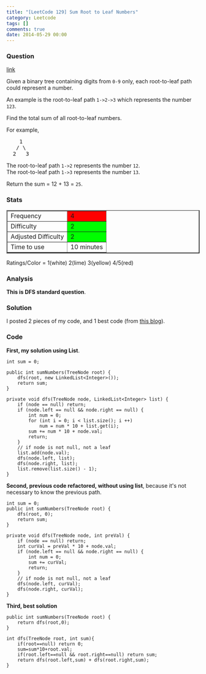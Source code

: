 ```yaml
---
title: "[LeetCode 129] Sum Root to Leaf Numbers"
category: Leetcode
tags: []
comments: true
date: 2014-05-29 00:00
---
```



### Question

[link](https://oj.leetcode.com/problems/sum-root-to-leaf-numbers/)

<div class="question-content">
            <p></p><p>Given a binary tree containing digits from <code>0-9</code> only, each root-to-leaf path could represent a number.</p>
<p>An example is the root-to-leaf path <code>1-&gt;2-&gt;3</code> which represents the number <code>123</code>.</p>

<p>Find the total sum of all root-to-leaf numbers.</p>

<p>For example,
</p><pre>    1
   / \
  2   3
</pre>
<p></p>
<p>
The root-to-leaf path <code>1-&gt;2</code> represents the number <code>12</code>.<br>
The root-to-leaf path <code>1-&gt;3</code> represents the number <code>13</code>.
</p>
<p>
Return the sum = 12 + 13 = <code>25</code>.
</p><p></p>
          </div>

### Stats

<table border="2">
	<tr>
		<td>Frequency</td>
		<td bgcolor="red">4</td>
	</tr>
	<tr>
		<td>Difficulty</td>
		<td bgcolor="lime">2</td>
	</tr>
	<tr>
		<td>Adjusted Difficulty</td>
		<td bgcolor="lime">2</td>
	</tr>
	<tr>
		<td>Time to use</td>
		<td bgcolor="white">10 minutes</td>
	</tr>
</table>

Ratings/Color = 1(white) 2(lime) 3(yellow) 4/5(red)

### Analysis

**This is DFS standard question**.

### Solution

I posted 2 pieces of my code, and 1 best code (from [this blog](http://blog.sina.com.cn/s/blog_b9285de20101iv6l.html)).

### Code

**First, my solution using List**.

    int sum = 0;

    public int sumNumbers(TreeNode root) {
        dfs(root, new LinkedList<Integer>());
        return sum;
    }

    private void dfs(TreeNode node, LinkedList<Integer> list) {
        if (node == null) return;
        if (node.left == null && node.right == null) {
            int num = 0;
            for (int i = 0; i < list.size(); i ++)
                num = num * 10 + list.get(i);
            sum += num * 10 + node.val;
            return;
        }
        // if node is not null, not a leaf
        list.add(node.val);
        dfs(node.left, list);
        dfs(node.right, list);
        list.remove(list.size() - 1);
    }

**Second, previous code refactored, without using list**, because it's not necessary to know the previous path.

    int sum = 0;
    public int sumNumbers(TreeNode root) {
        dfs(root, 0);
        return sum;
    }

    private void dfs(TreeNode node, int preVal) {
        if (node == null) return;
    	int curVal = preVal * 10 + node.val;
        if (node.left == null && node.right == null) {
            int num = 0;
            sum += curVal;
            return;
        }
        // if node is not null, not a leaf
        dfs(node.left, curVal);
        dfs(node.right, curVal);
    }

**Third, best solution**

    public int sumNumbers(TreeNode root) {
        return dfs(root,0);
    }

    int dfs(TreeNode root, int sum){
        if(root==null) return 0;
        sum=sum*10+root.val;
        if(root.left==null && root.right==null) return sum;
        return dfs(root.left,sum) + dfs(root.right,sum);
    }
